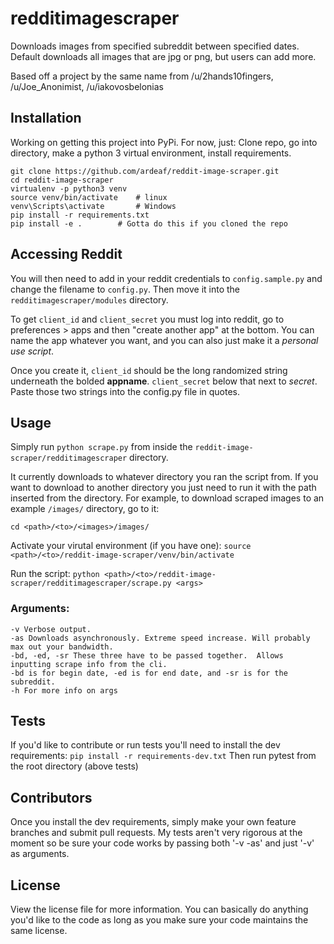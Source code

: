 # redditimagescraper

Downloads images from specified subreddit between specified dates. Default downloads all images that are jpg or png, but users can add more.

Based off a project by the same name from /u/2hands10fingers, /u/Joe_Anonimist, /u/iakovosbelonias

## Installation

Working on getting this project into PyPi. For now, just:
Clone repo, go into directory, make a python 3 virtual environment, install requirements.

```
git clone https://github.com/ardeaf/reddit-image-scraper.git
cd reddit-image-scraper
virtualenv -p python3 venv
source venv/bin/activate 	# linux
venv\Scripts\activate		# Windows
pip install -r requirements.txt
pip install -e .		# Gotta do this if you cloned the repo
```

## Accessing Reddit

You will then need to add in your reddit credentials to `config.sample.py` and change the filename to `config.py`.  Then move it into the `redditimagescraper/modules` directory.

To get `client_id` and `client_secret` you must log into reddit, go to preferences > apps and then "create another app" at the bottom.  You can name the app whatever you want, and you can also just make it a *personal use script*. 

Once you create it, `client_id` should be the long randomized string underneath the bolded **appname**.  `client_secret` below that next to *secret*. Paste those two strings into the config.py file in quotes.

## Usage

Simply run `python scrape.py` from inside the `reddit-image-scraper/redditimagescraper` directory.

It currently downloads to whatever directory you ran the script from. If you want to download to another directory you just need to run it with the path inserted from the directory.  For example, to download scraped images to an example `/images/` directory, go to it: 

`cd <path>/<to>/<images>/images/`

Activate your virutal environment (if you have one):
`source <path>/<to>/reddit-image-scraper/venv/bin/activate`

Run the script:
`python <path>/<to>/reddit-image-scraper/redditimagescraper/scrape.py <args>`

### Arguments:
```
-v Verbose output.
-as Downloads asynchronously. Extreme speed increase. Will probably max out your bandwidth.
-bd, -ed, -sr These three have to be passed together.  Allows inputting scrape info from the cli.
-bd is for begin date, -ed is for end date, and -sr is for the subreddit.
-h For more info on args
```

## Tests

If you'd like to contribute or run tests you'll need to install the dev requirements: `pip install -r requirements-dev.txt`
Then run pytest from the root directory (above tests)

## Contributors

Once you install the dev requirements, simply make your own feature branches and submit pull requests.  My tests aren't very rigorous at the moment so be sure your code works by passing both '-v -as' and just '-v' as arguments.

## License

View the license file for more information. You can basically do anything you'd like to the code as long as you make sure your code maintains the same license. 

